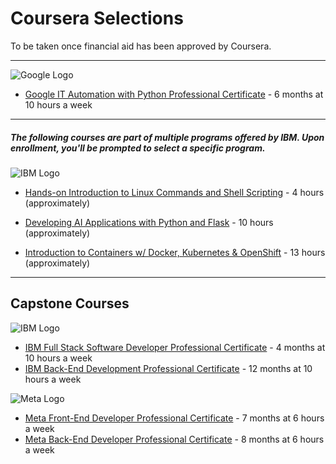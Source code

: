 # Coursera Selections
To be taken once financial aid has been approved by Coursera.

---

![Google Logo](https://d3njjcbhbojbot.cloudfront.net/api/utilities/v1/imageproxy/http://coursera-university-assets.s3.amazonaws.com/fa/79e521abf14610b4fec9d677901916/0.png?auto=format%2Ccompress&dpr=1&w=&h=45)

- [Google IT Automation with Python Professional Certificate](https://www.coursera.org/professional-certificates/google-it-automation) - 6 months at 10 hours a week

---

##### The following courses are part of multiple programs offered by IBM. Upon enrollment, you'll be prompted to select a specific program.

![IBM Logo](https://d3njjcbhbojbot.cloudfront.net/api/utilities/v1/imageproxy/http://coursera-university-assets.s3.amazonaws.com/c0/87a10033a311e892619b85c6fd62bb/IBM-200x48.png?auto=format%2Ccompress&dpr=1&w=&h=45)

- [Hands-on Introduction to Linux Commands and Shell Scripting](https://www.coursera.org/learn/hands-on-introduction-to-linux-commands-and-shell-scripting) - 4 hours (approximately)

- [Developing AI Applications with Python and Flask](https://www.coursera.org/learn/python-project-for-ai-application-development) - 10 hours (approximately)

- [Introduction to Containers w/ Docker, Kubernetes & OpenShift](https://www.coursera.org/learn/ibm-containers-docker-kubernetes-openshift) - 13 hours (approximately)

---

## Capstone Courses

![IBM Logo](https://d3njjcbhbojbot.cloudfront.net/api/utilities/v1/imageproxy/http://coursera-university-assets.s3.amazonaws.com/c0/87a10033a311e892619b85c6fd62bb/IBM-200x48.png?auto=format%2Ccompress&dpr=1&w=&h=45)

- [IBM Full Stack Software Developer Professional Certificate](https://www.coursera.org/professional-certificates/ibm-full-stack-cloud-developer) - 4 months at 10 hours a week
- [IBM Back-End Development Professional Certificate](https://www.coursera.org/professional-certificates/ibm-backend-development) - 12 months at 10 hours a week


![Meta Logo](https://d3njjcbhbojbot.cloudfront.net/api/utilities/v1/imageproxy/http://coursera-university-assets.s3.amazonaws.com/77/b2516312bd44b4a958b392f1a74ef3/200-x-48.png?auto=format%2Ccompress&dpr=1&w=&h=45)

- [Meta Front-End Developer Professional Certificate](https://www.coursera.org/professional-certificates/meta-front-end-developer) - 7 months at 6 hours a week
- [Meta Back-End Developer Professional Certificate](https://www.coursera.org/professional-certificates/meta-back-end-developer) - 8 months at 6 hours a week
